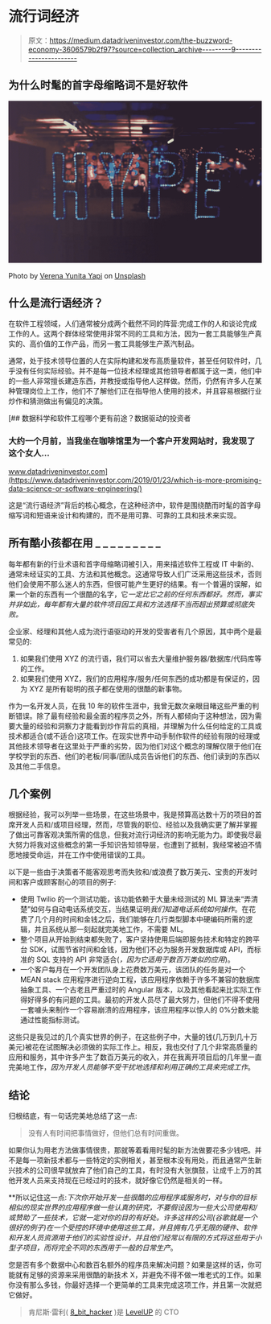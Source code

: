 # 流行词经济

> 原文：<https://medium.datadriveninvestor.com/the-buzzword-economy-3606579b2f97?source=collection_archive---------9----------------------->

## 为什么时髦的首字母缩略词不是好软件

![](img/2f57da6a5419822438d63b6a2d4a046d.png)

Photo by [Verena Yunita Yapi](https://unsplash.com/@verenayunita?utm_source=unsplash&utm_medium=referral&utm_content=creditCopyText) on [Unsplash](https://unsplash.com/s/photos/hype?utm_source=unsplash&utm_medium=referral&utm_content=creditCopyText)

## 什么是流行语经济？

在软件工程领域，人们通常被分成两个截然不同的阵营:完成工作的人和谈论完成工作的人。这两个群体经常使用非常不同的工具和方法，因为一套工具能够生产真实的、高价值的工作产品，而另一套工具能够生产蒸汽制品。

通常，处于技术领导位置的人在实际构建和发布高质量软件，甚至任何软件时，几乎没有任何实际经验。并不是每一位技术经理或其他领导者都属于这一类，他们中的一些人非常擅长建造东西，并教授或指导他人这样做。然而，仍然有许多人在某种管理岗位上工作，他们不了解他们正在指导他人使用的技术，并且容易根据行业炒作和猜测做出有偏见的决策。

[](https://www.datadriveninvestor.com/2019/01/23/which-is-more-promising-data-science-or-software-engineering/) [## 数据科学和软件工程哪个更有前途？数据驱动的投资者

### 大约一个月前，当我坐在咖啡馆里为一个客户开发网站时，我发现了这个女人…

www.datadriveninvestor.com](https://www.datadriveninvestor.com/2019/01/23/which-is-more-promising-data-science-or-software-engineering/) 

这是“流行语经济”背后的核心概念，在这种经济中，软件是围绕酷而时髦的首字母缩写词和短语来设计和构建的，而不是用可靠、可靠的工具和技术来实现。

## 所有酷小孩都在用 _ _ _ _ _ _ _ _ _

每年都有新的行业术语和首字母缩略词被引入，用来描述软件工程或 IT 中新的、通常未经证实的工具、方法和其他概念。这通常导致人们广泛采用这些技术，否则他们会使用不那么迷人的东西，但很可能产生更好的结果。有一个普遍的误解，如果一个新的东西有一个很酷的名字，它*一定比它之前的任何东西都好。然而，事实并非如此，每年都有大量的软件项目因工具和方法选择不当而超出预算或彻底失败。*

企业家、经理和其他人成为流行语驱动的开发的受害者有几个原因，其中两个是最常见的:

1.  如果我们使用 XYZ 的流行语，我们可以省去大量维护服务器/数据库/代码库等的工作。
2.  如果我们使用 XYZ，我们的应用程序/服务/任何东西的成功都是有保证的，因为 XYZ 是所有聪明的孩子都在使用的很酷的新事物。

作为一名开发人员，在我 10 年的软件生涯中，我曾无数次亲眼目睹这些严重的判断错误。除了最有经验和最全面的程序员之外，所有人都倾向于这种想法，因为需要大量的经验和洞察力才能看到炒作背后的真相，并理解为什么任何给定的工具或技术都适合(或不适合)这项工作。在现实世界中动手制作软件的经验有限的经理或其他技术领导者在这里处于严重的劣势，因为他们对这个概念的理解仅限于他们在学校学到的东西、他们的老板/同事/团队成员告诉他们的东西、他们读到的东西以及其他二手信息。

## 几个案例

根据经验，我可以列举一些场景，在这些场景中，我是预算高达数十万的项目的首席开发人员和/或项目经理，然而，尽管我的职位、经验以及我确实更了解并掌握了做出可靠客观决策所需的信息，但我对流行词经济的影响无能为力。即使我尽最大努力将我对这些概念的第一手知识告知领导层，也遭到了抵制，我经常被迫不情愿地接受命运，并在工作中使用错误的工具。

以下是一些由于决策者不能客观思考而失败和/或浪费了数万美元、宝贵的开发时间和客户或顾客耐心的项目的例子:

*   使用 Twilio 的一个测试功能，该功能依赖于大量未经测试的 ML 算法来“弄清楚”如何与自动电话系统交互，当结果证明*我们知道电话系统如何操作*。在花费了几个月的时间和金钱之后，我们能够在几行类型脚本中硬编码所需的逻辑，并且系统从那一刻起就完美地工作，不需要 ML。
*   整个项目从开始到结束都失败了，客户坚持使用后端即服务技术和特定的跨平台 SDK，试图节省时间和金钱，因为他们不必为服务开发数据库或 API，而标准的 SQL 支持的 API 非常适合(*，因为它适用于数百万类似的应用*)。
*   一个客户每月在一个开发团队身上花费数万美元，该团队的任务是对一个 MEAN stack 应用程序进行逆向工程，该应用程序依赖于许多不兼容的数据库抽象工具、一个古老且严重过时的 Angular 版本，以及其他看起来比实际工作得好得多的有问题的工具。最初的开发人员尽了最大努力，但他们不得不使用一套噱头来制作一个容易崩溃的应用程序，该应用程序以惊人的 0%分数未能通过性能指标测试。

这些只是我见过的几个真实世界的例子，在这些例子中，大量的钱(几万到几十万美元)被花在试图解决必须做的实际工作上。相反，我也交付了几个非常高质量的应用和服务，其中许多产生了数百万美元的收入，并在我离开项目后的几年里一直完美地工作，*因为开发人员能够不受干扰地选择和利用正确的工具来完成工作*。

## 结论

归根结底，有一句话完美地总结了这一点:

> 没有人有时间把事情做好，但他们总有时间重做。

如果你认为用老方法做事情很贵，那就等着看用时髦的新方法做要花多少钱吧。并不是每一项新技术都与一些特定的实例相关，甚至根本没有用处，而且通常产生新兴技术的公司很早就放弃了他们自己的工具，有时没有大张旗鼓，让成千上万的其他开发人员来支持现在已经过时的技术，就好像它仍然是相关的一样。

**所以记住这一点:**下次你开始开发一些很酷的应用程序或服务时，对与你的目标相似的现实世界的应用程序做一些认真的研究，不要假设因为一些大公司使用和/或赞助了一些技术，它就一定对你的目的有好处。许多这样的公司(谷歌就是一个很好的例子)在一个受控的环境中使用这些工具，并且拥有几乎无限的硬件、软件和开发人员资源用于他们的实验性设计，并且他们经常以有限的方式将这些用于小型子项目*，而将完全不同的东西用于一般的日常生产*。

您是否有多个数据中心和数百名额外的程序员来解决问题？如果是这样的话，你可能就有足够的资源来采用很酷的新技术 X，并避免不得不做一堆老式的工作。如果你没有那么多钱，你最好选择一个更简单的工具来完成这项工作，并且第一次就把它做好。

> 肯尼斯·雷利( [8_bit_hacker](https://twitter.com/8_bit_hacker) )是 [LevelUP](https://lvl-up.tech) 的 CTO